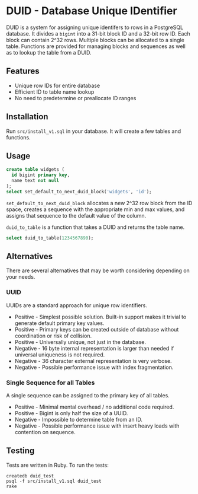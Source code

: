 # DUID - Database Unique IDentifier

DUID is a system for assigning unique identifers to rows in a PostgreSQL database. It divides a `bigint` into a 31-bit block ID and a 32-bit row ID. Each block can contain 2^32 rows. Multiple blocks can be allocated to a single table. Functions are provided for managing blocks and sequences as well as to lookup the table from a DUID.

## Features

* Unique row IDs for entire database
* Efficient ID to table name lookup
* No need to predetermine or preallocate ID ranges

## Installation

Run `src/install_v1.sql` in your database. It will create a few tables and functions.

## Usage

```sql
create table widgets (
  id bigint primary key,
  name text not null
);
select set_default_to_next_duid_block('widgets', 'id');
```

`set_default_to_next_duid_block` allocates a new 2^32 row block from the ID space, creates a sequence with the appropriate min and max values, and assigns that sequence to the default value of the column.

`duid_to_table` is a function that takes a DUID and returns the table name.

```sql
select duid_to_table(1234567890);
```

## Alternatives

There are several alternatives that may be worth considering depending on your needs.

### UUID

UUIDs are a standard approach for unique row identifiers.

* Positive - Simplest possible solution. Built-in support makes it trivial to generate default primary key values.
* Positive - Primary keys can be created outside of database without coordination or risk of collision.
* Positive - Universally unique, not just in the database.
* Negative - 16 byte internal representation is larger than needed if universal uniqueness is not required.
* Negative - 36 character external representation is very verbose.
* Negative - Possible performance issue with index fragmentation.

### Single Sequence for all Tables

A single sequence can be assigned to the primary key of all tables.

* Positive - Minimal mental overhead / no additional code required.
* Positive - Bigint is only half the size of a UUID.
* Negative - Impossible to determine table from an ID.
* Negative - Possible performance issue with insert heavy loads with contention on sequence.

## Testing

Tests are written in Ruby. To run the tests:

```
createdb duid_test
psql -f src/install_v1.sql duid_test
rake
```
